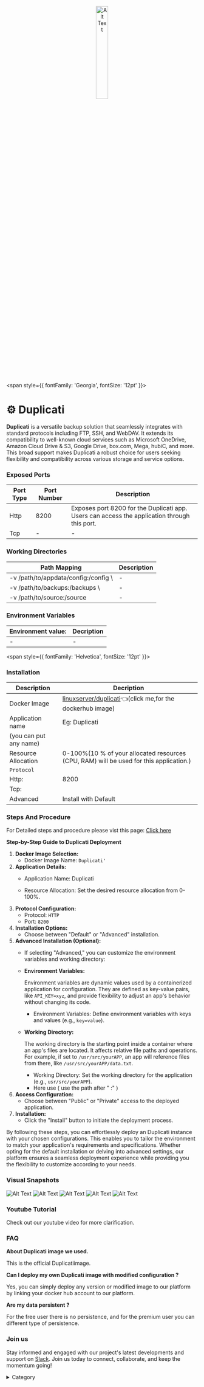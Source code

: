 <p align="center">
  <img src="/img/a3w.png" alt="Alt Text" width="25%"/>
</p> 


<span style={{ fontFamily: 'Georgia', fontSize: '12pt' }}>

# ⚙️ Duplicati

**Duplicati** is a versatile backup solution that seamlessly integrates with standard protocols including FTP, SSH, and WebDAV. It extends its compatibility to well-known cloud services such as Microsoft OneDrive, Amazon Cloud Drive & S3, Google Drive, box.com, Mega, hubiC, and more. This broad support makes Duplicati a robust choice for users seeking flexibility and compatibility across various storage and service options.


### Exposed Ports

| Port Type | Port Number | Description |
| --------- | ----------- | ----------- |
| Http      | 8200       | Exposes port 8200 for the Duplicati app. Users can access the  application through this port. |
| Tcp       | -           | -             |

### Working Directories

| Path Mapping                         | Description |
| ------------------------------------ | ----------- |
|-v /path/to/appdata/config:/config \     | - |
|-v /path/to/backups:/backups \     | - |
|-v /path/to/source:/source     | - |



### Environment Variables

|   **Environment value:**          | Decription                                                                                                               | 
| --------------------- | ------                                                                                                                   | 
|-       |  -                              |

</span>


<span style={{ fontFamily: 'Helvetica', fontSize: '12pt' }}>

### Installation
|  Description          | Decription                                                                                                               | 
| --------------------- | ------                                                                                                                   | 
| Docker Image          |   [linuxserver/duplicati](https://hub.docker.com/r/linuxserver/duplicati)👈(click me,for the dockerhub image)                       |
| Application name      |  Eg: Duplicati
(you can put any name)                                                                                        | 
| Resource Allocation   |  0-100%(10 % of your allocated resources (CPU, RAM) will be used for this application.)                                  | 
| `Protocol`            |                                                                                                                          | 
|  Http:                | 8200                                                                                                                      |
|  Tcp:                 |                                                                                                                          | 
|    Advanced           |    Install with Default                                                                                                  |



### Steps And Procedure

For Detailed steps and procedure please vist this page: [Click here](https://techscaleinfinite.github.io/introduction/cloud-float/Steps%20and%20procedure)



**Step-by-Step Guide to Duplicati  Deployment**

1. **Docker Image Selection:**
   * Docker Image Name: `Duplicati'
`
2. **Application Details:**
   * Application Name: Duplicati

   * Resource Allocation: Set the desired resource allocation from 0-100%.
3. **Protocol Configuration:**
   * Protocol: `HTTP`
   * Port: `8200`
4. **Installation Options:**
   * Choose between "Default" or "Advanced" installation.
5. **Advanced Installation (Optional):**
   * If selecting "Advanced," you can customize the environment variables and working directory:
   *   **Environment Variables:**

       Environment variables are dynamic values used by a containerized application for configuration. They are defined as key-value pairs, like `API_KEY=xyz`, and provide flexibility to adjust an app's behavior without changing its code.

       * Environment Variables: Define environment variables with keys and values (e.g., `key=value`).
   *   **Working Directory:**

       The working directory is the starting point inside a container where an app's files are located. It affects relative file paths and operations. For example, if set to `/usr/src/yourAPP`, an app will reference files from there, like `/usr/src/yourAPP/data.txt`.

       * Working Directory: Set the working directory for the application (e.g., `usr/src/yourAPP`).
       * Here use ( use the path after   " :"  )
6. **Access Configuration:**
   * Choose between "Public" or "Private" access to the deployed application.
7. **Installation:**
   * Click the "Install" button to initiate the deployment process.

By following these steps, you can effortlessly deploy an  Duplicati instance with your chosen configurations. This enables you to tailor the environment to match your application's requirements and specifications. Whether opting for the default installation or delving into advanced settings, our platform ensures a seamless deployment experience while providing you the flexibility to customize according to your needs.

### Visual Snapshots

![Alt Text](/img/o8.png)
![Alt Text](/img/o9.png)
![Alt Text](/img/o77.png)
![Alt Text](/img/o776.png)
![Alt Text](/img/o777.png)




### Youtube Tutorial&#x20;

Check out our youtube video for more clarification.



### FAQ

**About Duplicati image we used.**

This is the official Duplicatiimage.

**Can I deploy my own Duplicati image with modified configuration ?**

Yes, you can simply deploy any version or modified image to our platform by linking your docker hub account to our platform.

**Are my data persistent ?**

For the free user there is no persistence, and for the premium user you can different type of persistence.

### Join us

Stay informed and engaged with our project's latest developments and support on [Slack](https://app.slack.com/client/T04QS32JX6E/C04QKEWE146). Join us today to connect, collaborate, and keep the momentum going!&#x20;

<details>

<summary>Category</summary>

Kubernetes, cloud computing, DevOps, cloud services, hosting platform, container orchestration, cloud infrastructure, cloud deployment, cloud management, cloud technology, cloud solutions, Duplicati


</details>

</span>
